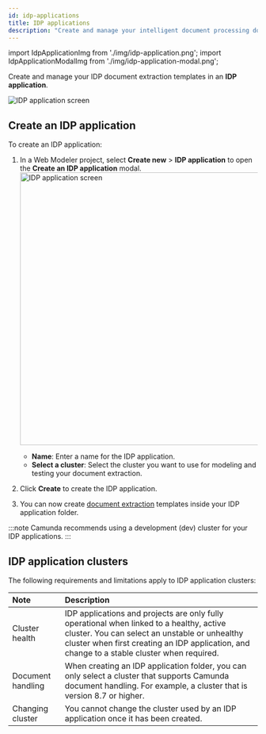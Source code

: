 ```yaml
---
id: idp-applications
title: IDP applications
description: "Create and manage your intelligent document processing document extraction templates in an IDP application folder."
---
```


import IdpApplicationImg from './img/idp-application.png';
import IdpApplicationModalImg from './img/idp-application-modal.png';

Create and manage your IDP document extraction templates in an **IDP application**.

<img src={IdpApplicationImg} alt="IDP application screen" />

## Create an IDP application

To create an IDP application:

1. In a Web Modeler project, select **Create new** > **IDP application** to open the **Create an IDP application** modal.
   <img src={IdpApplicationModalImg} alt="IDP application screen" width="550px"/>
   - **Name**: Enter a name for the IDP application.
   - **Select a cluster**: Select the cluster you want to use for modeling and testing your document extraction.
1. Click **Create** to create the IDP application.

1. You can now create [document extraction](idp-document-extraction.md) templates inside your IDP application folder.

<!-- 1. You can now create [document extraction](idp-document-extraction.md) and [document automation](idp-document-automation.md) projects inside your IDP application folder. -->

:::note
Camunda recommends using a development (dev) cluster for your IDP applications.
:::

## IDP application clusters

The following requirements and limitations apply to IDP application clusters:

| Note              | Description                                                                                                                                                                                                                              |
| :---------------- | :--------------------------------------------------------------------------------------------------------------------------------------------------------------------------------------------------------------------------------------- |
| Cluster health    | IDP applications and projects are only fully operational when linked to a healthy, active cluster. You can select an unstable or unhealthy cluster when first creating an IDP application, and change to a stable cluster when required. |
| Document handling | When creating an IDP application folder, you can only select a cluster that supports Camunda document handling. For example, a cluster that is version 8.7 or higher.                                                                    |
| Changing cluster  | You cannot change the cluster used by an IDP application once it has been created.                                                                                                                                                       |
